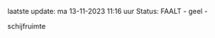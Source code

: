 laatste update: 
ma 13-11-2023 11:16   uur 
Status: FAALT - geel - 
<div class="service Y">schijfruimte</div>